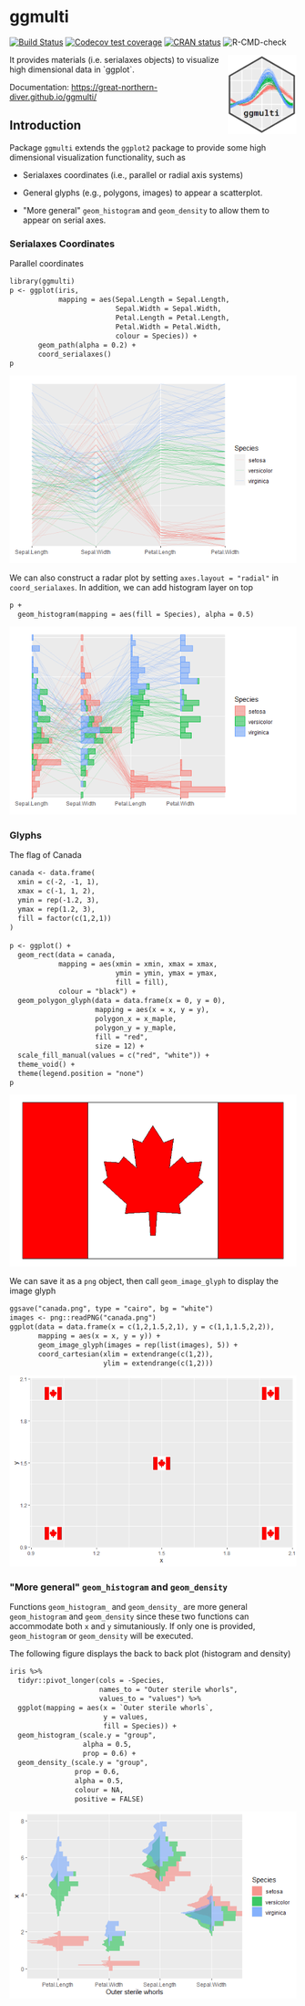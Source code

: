 # ggmulti 

[![Build Status](https://travis-ci.com/great-northern-diver/ggmulti.svg?branch=main)](https://travis-ci.com/great-northern-diver/ggmulti.svg?branch=main)
[![Codecov test coverage](https://codecov.io/gh/great-northern-diver/ggmulti/branch/main/graph/badge.svg)](https://codecov.io/gh/great-northern-diver/ggmulti?branch=main)
[![CRAN status](https://www.r-pkg.org/badges/version/ggmulti)](https://cran.r-project.org/web/packages/ggmulti/index.html)
![R-CMD-check](https://github.com/great-northern-diver/ggmulti/workflows/R-CMD-check/badge.svg)

<img src="man/figures/logo.png" align="right" width="120" />
It provides materials (i.e. serialaxes objects) to visualize high dimensional data in `ggplot`.

Documentation: https://great-northern-diver.github.io/ggmulti/

## Introduction

Package `ggmulti` extends the `ggplot2`  package to provide some high dimensional visualization functionality, such as

* Serialaxes coordinates (i.e., parallel or  radial axis systems)

* General glyphs (e.g., polygons, images) to appear a scatterplot. 

* "More general" `geom_histogram` and `geom_density` to allow them to appear on serial axes.

### Serialaxes Coordinates

Parallel coordinates

```
library(ggmulti)
p <- ggplot(iris, 
            mapping = aes(Sepal.Length = Sepal.Length,
                          Sepal.Width = Sepal.Width,
                          Petal.Length = Petal.Length,
                          Petal.Width = Petal.Width,
                          colour = Species)) +
       geom_path(alpha = 0.2) +
       coord_serialaxes()
p
```

![](man/figures/parallel.png)

We can also construct a radar plot by setting `axes.layout = "radial"` in `coord_serialaxes`. In addition, we can add histogram layer on top

```
p + 
  geom_histogram(mapping = aes(fill = Species), alpha = 0.5)
```

![](man/figures/parallel_hist.png)

### Glyphs

The flag of Canada

```{r}
canada <- data.frame(
  xmin = c(-2, -1, 1),
  xmax = c(-1, 1, 2),
  ymin = rep(-1.2, 3),
  ymax = rep(1.2, 3),
  fill = factor(c(1,2,1))
)

p <- ggplot() + 
  geom_rect(data = canada, 
            mapping = aes(xmin = xmin, xmax = xmax, 
                          ymin = ymin, ymax = ymax,
                          fill = fill),
            colour = "black") + 
  geom_polygon_glyph(data = data.frame(x = 0, y = 0), 
                     mapping = aes(x = x, y = y),
                     polygon_x = x_maple,
                     polygon_y = y_maple, 
                     fill = "red",
                     size = 12) + 
  scale_fill_manual(values = c("red", "white")) + 
  theme_void() + 
  theme(legend.position = "none")
p
```

![](man/figures/canada.png)

We can save it as a `png` object, then call `geom_image_glyph` to display the image glyph

```
ggsave("canada.png", type = "cairo", bg = "white")
images <- png::readPNG("canada.png")
ggplot(data = data.frame(x = c(1,2,1.5,2,1), y = c(1,1,1.5,2,2)),
       mapping = aes(x = x, y = y)) +
       geom_image_glyph(images = rep(list(images), 5)) + 
       coord_cartesian(xlim = extendrange(c(1,2)),
                       ylim = extendrange(c(1,2)))
```

![](man/figures/canada5.png)

### "More general" `geom_histogram` and `geom_density`

Functions `geom_histogram_` and `geom_density_` are more general `geom_histogram` and `geom_density` since these two functions can accommodate both `x` and `y` simutaniously. If only one is provided, `geom_histogram` or `geom_density` will be executed.

The following figure displays the back to back plot (histogram and density)

```
iris %>%
  tidyr::pivot_longer(cols = -Species,
                      names_to = "Outer sterile whorls",
                      values_to = "values") %>%
  ggplot(mapping = aes(x = `Outer sterile whorls`,
                       y = values, 
                       fill = Species)) +
  geom_histogram_(scale.y = "group",
                  alpha = 0.5,
                  prop = 0.6) + 
  geom_density_(scale.y = "group",
                prop = 0.6,
                alpha = 0.5,
                colour = NA,
                positive = FALSE)
```

![](man/figures/hist_density.png)
